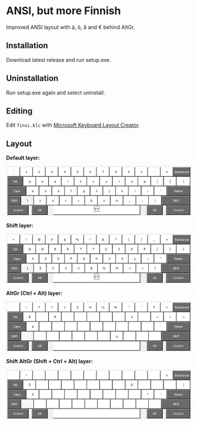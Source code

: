 # ANSI, but more Finnish

Improved ANSI layout with ä, ö, å and € behind AltGr.

## Installation

Download latest release and run setup.exe.

## Uninstallation

Run setup.exe again and select uninstall.

## Editing

Edit `finsi.klc` with [Microsoft Keyboard Layout Creator](https://www.microsoft.com/en-us/download/details.aspx?id=22339).

## Layout

**Default layer:**

![Default layer](img/finsi.jpg)

**Shift layer:**

![Shift layer](img/finsiShft.jpg)

**AltGr (Ctrl + Alt) layer:**

![AltGr (Ctrl + Alt) layer](img/finsiAltGr.jpg)

**Shift AltGr (Shift + Ctrl + Alt) layer:**

![Shift AltGr (Shift + Ctrl + Alt) layer](img/finsiShftAltGr.jpg)
